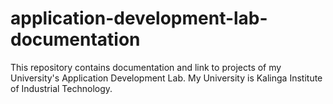 # application-development-lab-documentation
This repository contains documentation and link to projects of my University's Application Development Lab. My University is Kalinga Institute of Industrial Technology.
